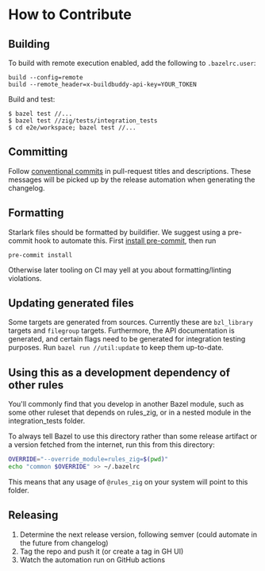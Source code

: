 # How to Contribute

## Building

To build with remote execution enabled, add the following to `.bazelrc.user`:

```
build --config=remote
build --remote_header=x-buildbuddy-api-key=YOUR_TOKEN
```

Build and test:

```
$ bazel test //...
$ bazel test //zig/tests/integration_tests
$ cd e2e/workspace; bazel test //...
```

## Committing

Follow [conventional commits](https://www.conventionalcommits.org/en/v1.0.0/)
in pull-request titles and descriptions. These messages will be picked up by
the release automation when generating the changelog.

## Formatting

Starlark files should be formatted by buildifier.
We suggest using a pre-commit hook to automate this.
First [install pre-commit](https://pre-commit.com/#installation),
then run

```shell
pre-commit install
```

Otherwise later tooling on CI may yell at you about formatting/linting violations.

## Updating generated files

Some targets are generated from sources.
Currently these are `bzl_library` targets and `filegroup` targets.
Furthermore, the API documentation is generated, and certain flags need to be
generated for integration testing purposes.
Run `bazel run //util:update` to keep them up-to-date.

## Using this as a development dependency of other rules

You'll commonly find that you develop in another Bazel module, such as
some other ruleset that depends on rules_zig, or in a nested
module in the integration_tests folder.

To always tell Bazel to use this directory rather than some release
artifact or a version fetched from the internet, run this from this
directory:

```sh
OVERRIDE="--override_module=rules_zig=$(pwd)"
echo "common $OVERRIDE" >> ~/.bazelrc
```

This means that any usage of `@rules_zig` on your system will point to this folder.

## Releasing

1. Determine the next release version, following semver (could automate in the future from changelog)
1. Tag the repo and push it (or create a tag in GH UI)
1. Watch the automation run on GitHub actions
